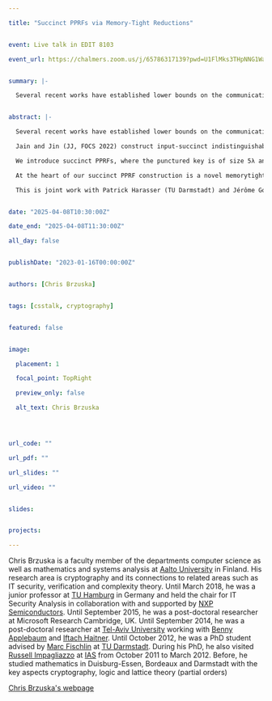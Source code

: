 ```yaml
---

title: "Succinct PPRFs via Memory-Tight Reductions"


event: Live talk in EDIT 8103

event_url: https://chalmers.zoom.us/j/65786317139?pwd=U1FlMks3THpNNG1WaFRJNkJxQXdBQT09


summary: |-

  Several recent works have established lower bounds on the communication cost of secure messaging protocols using only selected primitives. We argue that these bounds no longer apply if succinct noninteractive multi-party key exchange (SMNIKE) exists, a setup-free primitive where no party’s message depends on the number of parties. We introduce succinct PPRFs, where the punctured key is of size 5λ and, in particular, independent of the input size, as long as the punctured point has a short description. We then show how to combine succinct PPRFs with JJ to show that a variant of the Boneh–Zhandry construction is already an SMNIKE.


abstract: |-

  Several recent works have established lower bounds on the communication cost of secure messaging protocols using only selected primitives. We argue that these bounds no longer apply if succinct noninteractive multi-party key exchange (SMNIKE) exists, a setup-free primitive where no party’s message depends on the number of parties. Boneh and Zhandry (CRYPTO 2014) present an iO-based multi-party NIKE construction where the setup (or a special party’s message) depends on the number of parties, and else, messages are short. SMNIKE is a strengthening of their primitive.

  Jain and Jin (JJ, FOCS 2022) construct input-succinct indistinguishability obfuscation (iO) for Turing machines, opening the possibility of SMNIKE via iO. Unfortunately, the keys of known puncturable PRFs (PPRFs) grow with their input length n. For example, the punctured key of the Goldreich–Goldwasser–Micali (GGM) PPRF has size nλ.

  We introduce succinct PPRFs, where the punctured key is of size 5λ and, in particular, independent of the input size, as long as the punctured point has a short description. We then show how to combine succinct PPRFs with JJ to show that a variant of the Boneh–Zhandry construction is already an SMNIKE.

  At the heart of our succinct PPRF construction is a novel memorytight reduction for GGM. While the original GGM reduction requires nq game hops and space λq, our reduction needs 4qn game hops but only 5λ memory, where q is the number of PRF queries. Our proof technique allows to show that GGM is a succinct PPRF, and also that GGM as a (standard) PRF has a memory-tight reduction against adversaries who make non-repeating queries, a restriction that we prove to be inherent.

  This is joint work with Patrick Harasser (TU Darmstadt) and Jérôme Govinden (TU Darmstadt).


date: "2025-04-08T10:30:00Z"

date_end: "2025-04-08T11:30:00Z"

all_day: false


publishDate: "2023-01-16T00:00:00Z"


authors: [Chris Brzuska]


tags: [csstalk, cryptography]


featured: false


image:

  placement: 1

  focal_point: TopRight

  preview_only: false

  alt_text: Chris Brzuska




url_code: ""

url_pdf: ""

url_slides: ""

url_video: ""


slides:


projects:

---
```




Chris Brzuska is a faculty member of the departments computer science as well as mathematics and systems analysis at [Aalto University](http://www.aalto.fi/) in Finland. His research area is cryptography and its connections to related areas such as IT security, verification and complexity theory. Until March 2018, he was a junior professor at [TU Hamburg](http://www.tuhh.de/) in Germany and held the chair for IT Security Analysis in collaboration with and supported by [NXP Semiconductors](http://www.nxp.com/). Until September 2015, he was a post-doctoral researcher at Microsoft Research Cambridge, UK. Until September 2014, he was a post-doctoral researcher at [Tel-Aviv University](http://www.tau.ac.il/) working with [Benny Applebaum](http://www.eng.tau.ac.il/~bennyap/) and [Iftach Haitner](http://www.cs.tau.ac.il/~iftachh/). Until October 2012, he was a PhD student advised by [Marc Fischlin](http://www.fischlin.de/) at [TU Darmstadt](http://www.tu-darmstadt.de/). During his PhD, he also visited [Russell Impagliazzo](http://cseweb.ucsd.edu/~russell/) at [IAS](http://www.ias.edu/) from October 2011 to March 2012. Before, he studied mathematics in Duisburg-Essen, Bordeaux and Darmstadt with the key aspects cryptography, logic and lattice theory (partial orders)


[Chris Brzuska's webpage](https://chrisbrzuska.de/)

